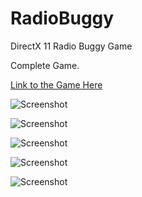# RadioBuggy
DirectX 11 Radio Buggy Game 

Complete Game.

[Link to the Game Here](https://www.microsoft.com/store/apps/9NBLGGH5FTNJ)
	
![Screenshot](ReleaseArt/ss1.png)
  
![Screenshot](ReleaseArt/ss2.png)

![Screenshot](ReleaseArt/ss3.png)

![Screenshot](ReleaseArt/ss4.png)

![Screenshot](ReleaseArt/ss5.png)


